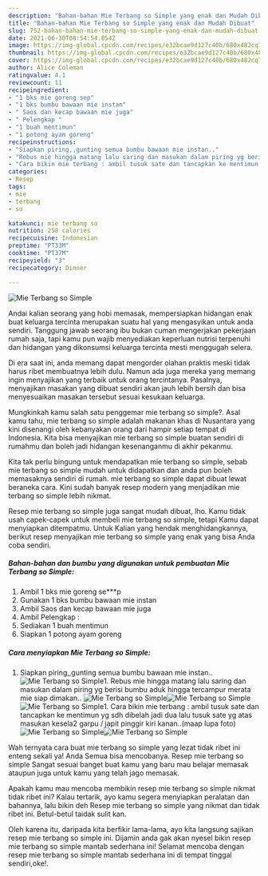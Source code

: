 ```yaml
---
description: "Bahan-bahan Mie Terbang so Simple yang enak dan Mudah Dibuat"
title: "Bahan-bahan Mie Terbang so Simple yang enak dan Mudah Dibuat"
slug: 752-bahan-bahan-mie-terbang-so-simple-yang-enak-dan-mudah-dibuat
date: 2021-06-30T08:54:54.054Z
image: https://img-global.cpcdn.com/recipes/e32bcae9d127c40b/680x482cq70/mie-terbang-so-simple-foto-resep-utama.jpg
thumbnail: https://img-global.cpcdn.com/recipes/e32bcae9d127c40b/680x482cq70/mie-terbang-so-simple-foto-resep-utama.jpg
cover: https://img-global.cpcdn.com/recipes/e32bcae9d127c40b/680x482cq70/mie-terbang-so-simple-foto-resep-utama.jpg
author: Alice Coleman
ratingvalue: 4.1
reviewcount: 11
recipeingredient:
- "1 bks mie goreng sep"
- "1 bks bumbu bawaan mie instan"
- " Saos dan kecap bawaan mie juga"
- " Pelengkap "
- "1 buah mentimun"
- "1 potong ayam goreng"
recipeinstructions:
- "Siapkan piring,,gunting semua bumbu bawaan mie instan.."
- "Rebus mie hingga matang lalu saring dan masukan dalam piring yg berisi bumbu aduk hingga tercampur merata mie siap dimakan.."
- "Cara bikin mie terbang : ambil tusuk sate dan tancapkan ke mentimun yg sdh dibelah jadi dua lalu tusuk sate yg atas masukan kesela2 garpu / japit pinggir kiri kanan..(maap lupa foto)"
categories:
- Resep
tags:
- mie
- terbang
- so

katakunci: mie terbang so 
nutrition: 258 calories
recipecuisine: Indonesian
preptime: "PT33M"
cooktime: "PT37M"
recipeyield: "3"
recipecategory: Dinner

---
```



![Mie Terbang so Simple](https://img-global.cpcdn.com/recipes/e32bcae9d127c40b/680x482cq70/mie-terbang-so-simple-foto-resep-utama.jpg)

Andai kalian seorang yang hobi memasak, mempersiapkan hidangan enak buat keluarga tercinta merupakan suatu hal yang mengasyikan untuk anda sendiri. Tanggung jawab seorang ibu bukan cuman mengerjakan pekerjaan rumah saja, tapi kamu pun wajib menyediakan keperluan nutrisi terpenuhi dan hidangan yang dikonsumsi keluarga tercinta mesti menggugah selera.

Di era  saat ini, anda memang dapat mengorder olahan praktis meski tidak harus ribet membuatnya lebih dulu. Namun ada juga mereka yang memang ingin menyajikan yang terbaik untuk orang tercintanya. Pasalnya, menyajikan masakan yang dibuat sendiri akan jauh lebih bersih dan bisa menyesuaikan masakan tersebut sesuai kesukaan keluarga. 



Mungkinkah kamu salah satu penggemar mie terbang so simple?. Asal kamu tahu, mie terbang so simple adalah makanan khas di Nusantara yang kini disenangi oleh kebanyakan orang dari hampir setiap tempat di Indonesia. Kita bisa menyajikan mie terbang so simple buatan sendiri di rumahmu dan boleh jadi hidangan kesenanganmu di akhir pekanmu.

Kita tak perlu bingung untuk mendapatkan mie terbang so simple, sebab mie terbang so simple mudah untuk didapatkan dan anda pun boleh memasaknya sendiri di rumah. mie terbang so simple dapat dibuat lewat beraneka cara. Kini sudah banyak resep modern yang menjadikan mie terbang so simple lebih nikmat.

Resep mie terbang so simple juga sangat mudah dibuat, lho. Kamu tidak usah capek-capek untuk membeli mie terbang so simple, tetapi Kamu dapat menyiapkan ditempatmu. Untuk Kalian yang hendak menghidangkannya, berikut resep menyajikan mie terbang so simple yang enak yang bisa Anda coba sendiri.

<!--inarticleads1-->

##### Bahan-bahan dan bumbu yang digunakan untuk pembuatan Mie Terbang so Simple:

1. Ambil 1 bks mie goreng se***p
1. Gunakan 1 bks bumbu bawaan mie instan
1. Ambil  Saos dan kecap bawaan mie juga
1. Ambil  Pelengkap :
1. Sediakan 1 buah mentimun
1. Siapkan 1 potong ayam goreng




<!--inarticleads2-->

##### Cara menyiapkan Mie Terbang so Simple:

1. Siapkan piring,,gunting semua bumbu bawaan mie instan..
<img src="https://img-global.cpcdn.com/steps/fa956bb91074d351/160x128cq70/mie-terbang-so-simple-langkah-memasak-1-foto.jpg" alt="Mie Terbang so Simple">1. Rebus mie hingga matang lalu saring dan masukan dalam piring yg berisi bumbu aduk hingga tercampur merata mie siap dimakan..
<img src="https://img-global.cpcdn.com/steps/01439758f09eff9c/160x128cq70/mie-terbang-so-simple-langkah-memasak-2-foto.jpg" alt="Mie Terbang so Simple"><img src="https://img-global.cpcdn.com/steps/c0f82bcc4f7341ab/160x128cq70/mie-terbang-so-simple-langkah-memasak-2-foto.jpg" alt="Mie Terbang so Simple"><img src="https://img-global.cpcdn.com/steps/451d778b13c08b9d/160x128cq70/mie-terbang-so-simple-langkah-memasak-2-foto.jpg" alt="Mie Terbang so Simple">1. Cara bikin mie terbang : ambil tusuk sate dan tancapkan ke mentimun yg sdh dibelah jadi dua lalu tusuk sate yg atas masukan kesela2 garpu / japit pinggir kiri kanan..(maap lupa foto)
<img src="https://img-global.cpcdn.com/steps/d2adcbab7a2e193e/160x128cq70/mie-terbang-so-simple-langkah-memasak-3-foto.jpg" alt="Mie Terbang so Simple"><img src="https://img-global.cpcdn.com/steps/72d17fa3f7147f4c/160x128cq70/mie-terbang-so-simple-langkah-memasak-3-foto.jpg" alt="Mie Terbang so Simple">



Wah ternyata cara buat mie terbang so simple yang lezat tidak ribet ini enteng sekali ya! Anda Semua bisa mencobanya. Resep mie terbang so simple Sangat sesuai banget buat kamu yang baru mau belajar memasak ataupun juga untuk kamu yang telah jago memasak.

Apakah kamu mau mencoba membikin resep mie terbang so simple nikmat tidak ribet ini? Kalau tertarik, ayo kamu segera menyiapkan peralatan dan bahannya, lalu bikin deh Resep mie terbang so simple yang nikmat dan tidak ribet ini. Betul-betul taidak sulit kan. 

Oleh karena itu, daripada kita berfikir lama-lama, ayo kita langsung sajikan resep mie terbang so simple ini. Dijamin anda gak akan nyesel bikin resep mie terbang so simple mantab sederhana ini! Selamat mencoba dengan resep mie terbang so simple mantab sederhana ini di tempat tinggal sendiri,oke!.

